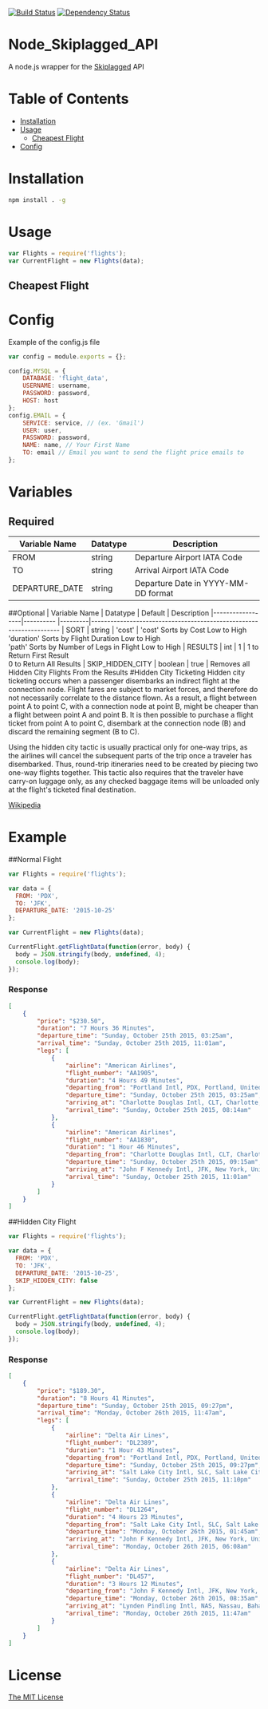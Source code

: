 [![Build Status][travis-image]][travis-url] [![Dependency Status][daviddm-url]][daviddm-image]

Node_Skiplagged_API
===================
A node.js wrapper for the [Skiplagged](http://skiplagged.com) API

Table of Contents
=================
 * [Installation](#installation)
 * [Usage](#usage)
   * [Cheapest Flight](#cheapest-flight)
 * [Config](#config)

Installation
============
```sh
npm install . -g
```
Usage
=====
```javascript
var Flights = require('flights');
var CurrentFlight = new Flights(data);
```

Cheapest Flight
---------------

Config
======
Example of the config.js file

```javascript
var config = module.exports = {};

config.MYSQL = {
	DATABASE: 'flight_data',
	USERNAME: username,
	PASSWORD: password,
	HOST: host
};
config.EMAIL = {
	SERVICE: service, // (ex. 'Gmail')
	USER: user,
	PASSWORD: password,
	NAME: name, // Your First Name
	TO: email // Email you want to send the flight price emails to
};
```
# Variables
## Required
| Variable Name  | Datatype | Description
|----------------|----------|-----------------------------------------------------------------------------
| FROM           | string   | Departure Airport IATA Code
| TO             | string   | Arrival Airport IATA Code
| DEPARTURE_DATE | string   | Departure Date in YYYY-MM-DD format
##Optional
| Variable Name    | Datatype  | Default | Description
|------------------|---------- |---------|--------------------------------------------------------------------
| SORT             | string    | 'cost'  | 'cost' Sorts by Cost Low to High<br>'duration' Sorts by Flight Duration Low to High<br>'path' Sorts by Number of Legs in Flight Low to High
| RESULTS          | int       | 1       | 1 to Return First Result<br>0 to Return All Results
| SKIP_HIDDEN_CITY | boolean   | true    | Removes all Hidden City Flights From the Results
#Hidden City Ticketing
Hidden city ticketing occurs when a passenger disembarks an indirect flight at the connection node. Flight fares are subject to market forces, and therefore do not necessarily correlate to the distance flown. As a result, a flight between point A to point C, with a connection node at point B, might be cheaper than a flight between point A and point B. It is then possible to purchase a flight ticket from point A to point C, disembark at the connection node (B) and discard the remaining segment (B to C).

Using the hidden city tactic is usually practical only for one-way trips, as the airlines will cancel the subsequent parts of the trip once a traveler has disembarked. Thus, round-trip itineraries need to be created by piecing two one-way flights together. This tactic also requires that the traveler have carry-on luggage only, as any checked baggage items will be unloaded only at the flight's ticketed final destination.

[Wikipedia](https://en.wikipedia.org/wiki/Airline_booking_ploys#Hidden_city_ticketing)
# Example
##Normal Flight
```javascript
var Flights = require('flights');

var data = {
  FROM: 'PDX',
  TO: 'JFK',
  DEPARTURE_DATE: '2015-10-25'
};

var CurrentFlight = new Flights(data);

CurrentFlight.getFlightData(function(error, body) {
  body = JSON.stringify(body, undefined, 4);
  console.log(body);
});
```
### Response
```json
[
    {
        "price": "$230.50",
        "duration": "7 Hours 36 Minutes",
        "departure_time": "Sunday, October 25th 2015, 03:25am",
        "arrival_time": "Sunday, October 25th 2015, 11:01am",
        "legs": [
            {
                "airline": "American Airlines",
                "flight_number": "AA1905",
                "duration": "4 Hours 49 Minutes",
                "departing_from": "Portland Intl, PDX, Portland, United States",
                "departure_time": "Sunday, October 25th 2015, 03:25am",
                "arriving_at": "Charlotte Douglas Intl, CLT, Charlotte, United States",
                "arrival_time": "Sunday, October 25th 2015, 08:14am"
            },
            {
                "airline": "American Airlines",
                "flight_number": "AA1830",
                "duration": "1 Hour 46 Minutes",
                "departing_from": "Charlotte Douglas Intl, CLT, Charlotte, United States",
                "departure_time": "Sunday, October 25th 2015, 09:15am",
                "arriving_at": "John F Kennedy Intl, JFK, New York, United States",
                "arrival_time": "Sunday, October 25th 2015, 11:01am"
            }
        ]
    }
]
```
##Hidden City Flight
```javascript
var Flights = require('flights');

var data = {
  FROM: 'PDX',
  TO: 'JFK',
  DEPARTURE_DATE: '2015-10-25',
  SKIP_HIDDEN_CITY: false
};

var CurrentFlight = new Flights(data);

CurrentFlight.getFlightData(function(error, body) {
  body = JSON.stringify(body, undefined, 4);
  console.log(body);
});
```
### Response
```json
[
    {
        "price": "$189.30",
        "duration": "8 Hours 41 Minutes",
        "departure_time": "Sunday, October 25th 2015, 09:27pm",
        "arrival_time": "Monday, October 26th 2015, 11:47am",
        "legs": [
            {
                "airline": "Delta Air Lines",
                "flight_number": "DL2389",
                "duration": "1 Hour 43 Minutes",
                "departing_from": "Portland Intl, PDX, Portland, United States",
                "departure_time": "Sunday, October 25th 2015, 09:27pm",
                "arriving_at": "Salt Lake City Intl, SLC, Salt Lake City, United States",
                "arrival_time": "Sunday, October 25th 2015, 11:10pm"
            },
            {
                "airline": "Delta Air Lines",
                "flight_number": "DL1264",
                "duration": "4 Hours 23 Minutes",
                "departing_from": "Salt Lake City Intl, SLC, Salt Lake City, United States",
                "departure_time": "Monday, October 26th 2015, 01:45am",
                "arriving_at": "John F Kennedy Intl, JFK, New York, United States",
                "arrival_time": "Monday, October 26th 2015, 06:08am"
            },
            {
                "airline": "Delta Air Lines",
                "flight_number": "DL457",
                "duration": "3 Hours 12 Minutes",
                "departing_from": "John F Kennedy Intl, JFK, New York, United States",
                "departure_time": "Monday, October 26th 2015, 08:35am",
                "arriving_at": "Lynden Pindling Intl, NAS, Nassau, Bahamas",
                "arrival_time": "Monday, October 26th 2015, 11:47am"
            }
        ]
    }
]
```
# License
[The MIT License](LICENSE)

[travis-url]: https://travis-ci.org/iguanahotsauce/Node_Skiplagged_API
[travis-image]: https://travis-ci.org/iguanahotsauce/Node_Skiplagged_API.svg?branch=master
[daviddm-url]: https://david-dm.org/iguanahotsauce/Node_Skiplagged_API.svg?theme=shields.io
[daviddm-image]: https://david-dm.org/iguanahotsauce/Node_Skiplagged_API
